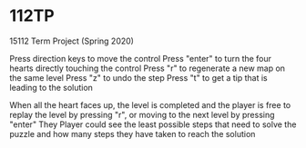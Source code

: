 # 112TP
15112 Term Project (Spring 2020)

Press direction keys to move the control
Press "enter" to turn the four hearts directly touching the control 
Press "r" to regenerate a new map on the same level
Press "z" to undo the step
Press "t" to get a tip that is leading to the solution

When all the heart faces up, the level is completed and the player is free to replay the level by pressing "r", or moving to the next level by pressing "enter"
They Player could see the least possible steps that need to solve the puzzle and how many steps they have taken to reach the solution
